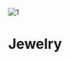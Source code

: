 
![1](https://user-images.githubusercontent.com/78685998/118706877-1fb71d00-b82f-11eb-874e-42d6b5e2191d.png)
# Jewelry
